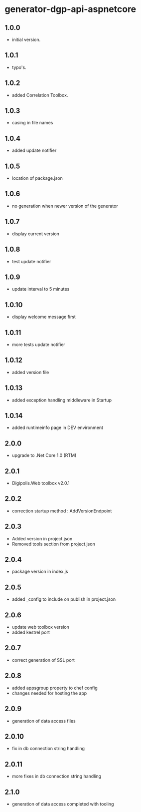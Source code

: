 # generator-dgp-api-aspnetcore

## 1.0.0

- initial version.

## 1.0.1

- typo's.

## 1.0.2

- added Correlation Toolbox. 

## 1.0.3

- casing in file names

## 1.0.4

- added update notifier

## 1.0.5

- location of package.json

## 1.0.6

- no generation when newer version of the generator

## 1.0.7

- display current version

## 1.0.8

- test update notifier

## 1.0.9

- update interval to 5 minutes

## 1.0.10

- display welcome message first

## 1.0.11

- more tests update notifier

## 1.0.12

- added version file

## 1.0.13

- added exception handling middleware in Startup

## 1.0.14

- added runtimeinfo page in DEV environment

## 2.0.0

- upgrade to .Net Core 1.0 (RTM)

## 2.0.1

- Digipolis.Web toolbox v2.0.1

## 2.0.2

- correction startup method : AddVersionEndpoint

## 2.0.3

- Added version in project.json
- Removed tools section from project.json

## 2.0.4

- package version in index.js

## 2.0.5

- added _config to include on publish in project.json

## 2.0.6

- update web toolbox version
- added kestrel port

## 2.0.7

- correct generation of SSL port

## 2.0.8

- added appsgroup property to chef config
- changes needed for hosting the app

## 2.0.9

- generation of  data access files 

## 2.0.10

- fix in db connection string handling

## 2.0.11

- more fixes in db connection string handling

## 2.1.0

- generation of data access completed with tooling